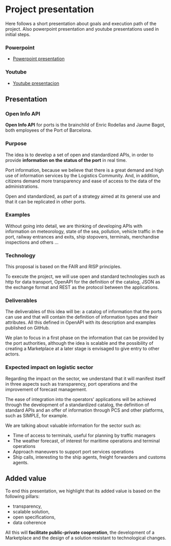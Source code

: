 # Project presentation
Here follows a short presentation about goals and execution path of the project.
Also powerpoint presentation and youtube presentations used in initial steps.

### Powerpoint
- [Powerpoint presentation](annexes/OpenInfoAPI-Presentation-20210104.pptx)

### Youtube
- [Youtube presentacion](https://youtu.be/EXYsjfSUBBE)

## Presentation
### Open Info API
**Open Info API** for ports is the brainchild of Enric Rodellas and Jaume Bagot, both employees of the Port of Barcelona.

### Purpose
The idea is to develop a set of open and standardized APIs, in order to provide **information on the status of the port** in real time.

Port information, because we believe that there is a great demand and high use of information services by the Logistics Community. And, in addition, citizens demand more transparency and ease of access to the data of the administrations.

Open and standardized, as part of a strategy aimed at its general use and that it can be replicated in other ports.

### Examples
Without going into detail, we are thinking of developing APIs with information on meteorology, state of the sea, pollution, vehicle traffic in the port, railway entrances and exits, ship stopovers, terminals, merchandise inspections and others ...

### Technology
This proposal is based on the FAIR and RISP principles.

To execute the project, we will use open and standard technologies such as http for data transport, OpenAPI for the definition of the catalog, JSON as the exchange format and REST as the protocol between the applications.

### Deliverables
The deliverables of this idea will be: a catalog of information that the ports can use and that will contain the definition of information types and their attributes. All this defined in OpenAPI with its description and examples published on GitHub.

We plan to focus in a first phase on the information that can be provided by the port authorities, although the idea is scalable and the possibility of creating a Marketplace at a later stage is envisaged to give entry to other actors.

### Expected impact on logistic sector
Regarding the impact on the sector, we understand that it will manifest itself in three aspects such as transparency, port operations and the improvement of forecast management.

The ease of integration into the operators' applications will be achieved through the development of a standardized catalog, the definition of standard APIs and an offer of information through PCS and other platforms, such as SIMPLE, for example.

We are talking about valuable information for the sector such as:
- Time of access to terminals, useful for planning by traffic managers
- The weather forecast, of interest for maritime operations and terminal operations
- Approach maneuvers to support port services operations
- Ship calls, interesting to the ship agents, freight forwarders and customs agents.

## Added value
To end this presentation, we highlight that its added value is based on the following pillars:
- transparency,
- scalable solution, 
- open specifications,
- data coherence

All this will **facilitate public-private cooperation**, the development of a Marketplace and the design of a solution resistant to technological changes. 
